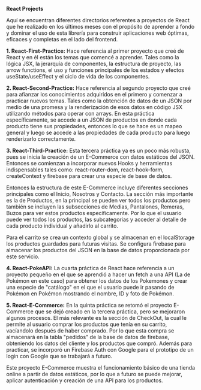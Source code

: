 **React Projects**

Aquí se encuentran diferentes directorios referentes a proyectos de React que he realizado en los últimos meses con el propósito de aprender a fondo y dominar el uso de esta librería para construir aplicaciones web óptimas, eficaces y completas en el lado del frontend. 

**1. React-First-Practice:** Hace referencia al primer proyecto que creé de React y en él están los temas que comencé a aprender. Tales como la lógica JSX, la jerarquía de componentes, la estructura de proyecto, las arrow functions, el uso y funciones principales de los estados y efectos useState/useEffect y el ciclo de vida de los componentes. 

**2. React-Second-Practice:** Hace referencia al segundo proyecto que creé para afianzar los conocimientos adquiridos en el primero y comenzar a practicar nuevos temas. Tales como la obtención de datos de un JSON por medio de una promesa y la renderización de esos datos en código JSX utilizando métodos para operar con arrays. En esta práctica específicamente, se accede a un JSON de productos en donde cada producto tiene sus propiedades, entonces lo que se hace es un mapeo general y luego se accede a las propiedades de cada producto para luego renderizarlo correctamente.

**3. React-Third-Practice:** Esta tercera práctica ya es un poco más robusta, pues se inicia la creación de un E-Commerce con datos estáticos del JSON. Entonces se comienzan a incorporar nuevos Hooks y herramientas indispensables tales como: react-router-dom, react-hook-form, createContext y firebase para crear una especie de base de datos. 

Entonces la estructura de este E-Commerce incluye diferentes secciones principales como el Inicio, Nosotros y Contacto. La sección más importante es la de Productos, en la principal se pueden ver todos los productos pero también se incluyen las subsecciones de Medias, Pantalones, Remeras, Buzos para ver estos productos específicamente. Por lo que el usuario puede ver todos los productos, las subcategorias y acceder al detalle de cada producto individual y añadirlo al carrito. 

Para el carrito se crea un contexto global y se almacenan en el localStorage los productos guardados para futuras visitas. Se configura firebase para almacenar los productos del JSON en la base de datos proporcionada por este servicio.

**4. React-PokeAPI:** La cuarta práctica de React hace referencia a un proyecto pequeño en el que se aprendió a hacer un fetch a una API (La de Pokémon en este caso) para obtener los datos de los Pokemones y crear una especie de "catálogo" en el que el usuario puede ir pasando de Pokémon en Pokémon mostrando el nombre, ID y foto de Pokémon.

**5. React-E-Commerce:** En la quinta práctica se retomó el proyecto E-Commerce que se dejó creado en la tercera práctica, pero se mejoraron algunos procesos. El más relevante es la sección de CheckOut, la cual le permite al usuario comprar los productos que tenía en su carrito, vacíandolo después de haber comprado. Por lo que esta compra se almacenará en la tabla "pedidos" de la base de datos de firebase, obteniendo los datos del cliente y los productos que compró. Además para practicar, se incorporó un Firebase Auth con Google para el prototipo de un login con Google que se trabajará a futuro.

Este proyecto E-Commerce muestra el funcionamiento básico de una tienda online a partir de datos estáticos, por lo que a futuro se puede mejorar, aplicar autenticación y creación de una API para los productos. 
